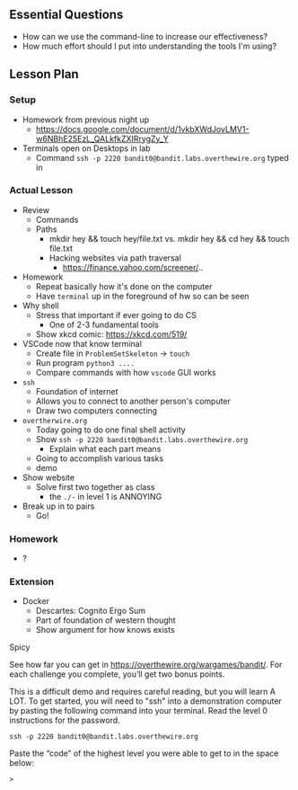 ## Essential Questions

- How can we use the command-line to increase our effectiveness?
- How much effort should I put into understanding the tools I'm using?

## Lesson Plan

### Setup

- Homework from previous night up
    - https://docs.google.com/document/d/1vkbXWdJovLMV1-w6NBhE25EzL_QALkfkZXIRrygZy_Y
- Terminals open on Desktops in lab
    - Command `ssh -p 2220 bandit0@bandit.labs.overthewire.org` typed in

### Actual Lesson

- Review
    - Commands
    - Paths
        - mkdir hey && touch hey/file.txt vs. mkdir hey && cd hey && touch file.txt
        - Hacking websites via path traversal
            - https://finance.yahoo.com/screener/..
- Homework
    - Repeat basically how it's done on the computer
    - Have `terminal` up in the foreground of hw so can be seen
- Why shell
    - Stress that important if ever going to do CS
        - One of 2-3 fundamental tools
    - Show xkcd comic: https://xkcd.com/519/
- VSCode now that know terminal
    - Create file in `ProblemSetSkeleton` -> `touch`
    - Run program `python3 ....`
    - Compare commands with how `vscode` GUI works
- `ssh`
    - Foundation of internet
    - Allows you to connect to another person's computer
    - Draw two computers connecting
- `overtherwire.org`
    - Today going to do one final shell activity
    - Show `ssh -p 2220 bandit0@bandit.labs.overthewire.org`
        - Explain what each part means
    - Going to accomplish various tasks
    - demo
- Show website
    - Solve first two together as class
        - the `./-` in level 1 is ANNOYING
- Break up in to pairs
    - Go!

### Homework

- ?

### Extension

- Docker
    - Descartes: Cognito Ergo Sum
    - Part of foundation of western thought
    - Show argument for how knows exists

Spicy

See how far you can get in https://overthewire.org/wargames/bandit/. For each challenge you complete, you’ll get two bonus points.

This is a difficult demo and requires careful reading, but you will learn A LOT. To get started, you will need to "ssh" into a demonstration computer by pasting the following command into your terminal. Read the level 0 instructions for the password.

```
ssh -p 2220 bandit0@bandit.labs.overthewire.org
```

Paste the “code” of the highest level you were able to get to in the space below:

	> 


